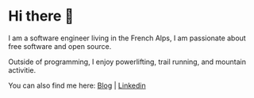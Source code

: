 # Hi there 👋

I am a software engineer living in the French Alps, I am passionate about free software and open source.

Outside of programming, I enjoy powerlifting, trail running, and mountain activitie.

<p>
    You can also find me here: 
    <a href="https://notnian.dev" target="_blank">Blog</a> |
    <a href="https://www.linkedin.com/in/antonin-h" target="_blank">Linkedin</a>
</p>

<!-- [![Top Langs](https://github-readme-stats.vercel.app/api/top-langs/?username=notnian&layout=compact)](https://github.com/notnian) -->

